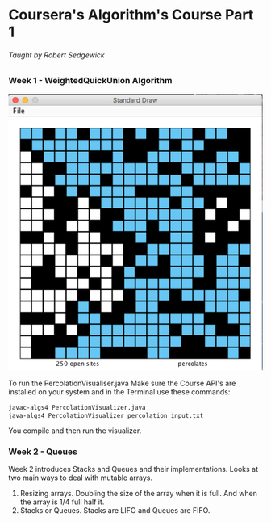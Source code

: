 # Coursera's Algorithm's Course Part 1
###### Taught by Robert Sedgewick
### Week 1 - WeightedQuickUnion Algorithm

![alt tag](https://github.com/EricHodgins/Coursera_Algorithms_Part1/blob/master/pictures/perclation_screenshot.png)

To run the PercolationVisualiser.java
Make sure the Course API's are installed on your system and in the Terminal use these commands:
```
javac-algs4 PercolationVisualizer.java
java-algs4 PercolationVisualizer percolation_input.txt
```
You compile and then run the visualizer.  

### Week 2 - Queues
Week 2 introduces Stacks and Queues and their implementations.  Looks at two main ways to deal with mutable arrays.
1. Resizing arrays. Doubling the size of the array when it is full. And when the array is 1/4 full half it.
2. Stacks or Queues. Stacks are LIFO and Queues are FIFO.

